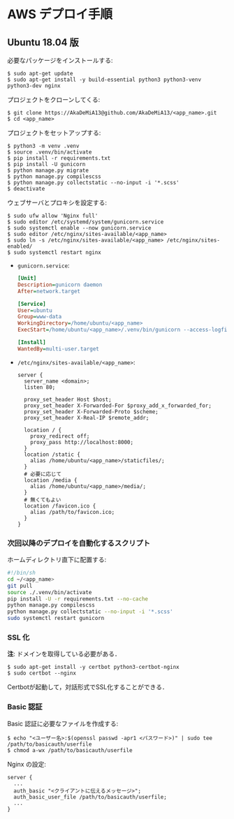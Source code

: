 # AWS デプロイ手順

## Ubuntu 18.04 版

必要なパッケージをインストールする:

```console
$ sudo apt-get update
$ sudo apt-get install -y build-essential python3 python3-venv python3-dev nginx
```

プロジェクトをクローンしてくる:

```console
$ git clone https://AkaDeMiA13@github.com/AkaDeMiA13/<app_name>.git
$ cd <app_name>
```

プロジェクトをセットアップする:

```console
$ python3 -m venv .venv
$ source .venv/bin/activate
$ pip install -r requirements.txt
$ pip install -U gunicorn
$ python manage.py migrate
$ python manage.py compilescss
$ python manage.py collectstatic --no-input -i '*.scss'
$ deactivate
```

ウェブサーバとプロキシを設定する:

```console
$ sudo ufw allow 'Nginx full'
$ sudo editor /etc/systemd/system/gunicorn.service
$ sudo systemctl enable --now gunicorn.service
$ sudo editor /etc/nginx/sites-available/<app_name>
$ sudo ln -s /etc/nginx/sites-available/<app_name> /etc/nginx/sites-enabled/
$ sudo systemctl restart nginx
```

- `gunicorn.service`:

  ```ini
  [Unit]
  Description=gunicorn daemon
  After=network.target

  [Service]
  User=ubuntu
  Group=www-data
  WorkingDirectory=/home/ubuntu/<app_name>
  ExecStart=/home/ubuntu/<app_name>/.venv/bin/gunicorn --access-logfile - --bind=0.0.0.0:8000 <app_name>.wsgi:application

  [Install]
  WantedBy=multi-user.target
  ```

- `/etc/nginx/sites-available/<app_name>`:

  ```nginx
  server {
    server_name <domain>;
    listen 80;

    proxy_set_header Host $host;
    proxy_set_header X-Forwarded-For $proxy_add_x_forwarded_for;
    proxy_set_header X-Forwarded-Proto $scheme;
    proxy_set_header X-Real-IP $remote_addr;

    location / {
      proxy_redirect off;
      proxy_pass http://localhost:8000;
    }
    location /static {
      alias /home/ubuntu/<app_name>/staticfiles/;
    }
    # 必要に応じて
    location /media {
      alias /home/ubuntu/<app_name>/media/;
    }
    # 無くてもよい
    location /favicon.ico {
      alias /path/to/favicon.ico;
    }
  }
  ```

### 次回以降のデプロイを自動化するスクリプト

ホームディレクトリ直下に配置する:

```bash
#!/bin/sh
cd ~/<app_name>
git pull
source ./.venv/bin/activate
pip install -U -r requirements.txt --no-cache
python manage.py compilescss
python manage.py collectstatic --no-input -i '*.scss'
sudo systemctl restart gunicorn
```

### SSL 化

**注**: ドメインを取得している必要がある．

```console
$ sudo apt-get install -y certbot python3-certbot-nginx
$ sudo certbot --nginx
```

Certbotが起動して，対話形式でSSL化することができる．

### Basic 認証

Basic 認証に必要なファイルを作成する:

```console
$ echo "<ユーザー名>:$(openssl passwd -apr1 <パスワード>)" | sudo tee /path/to/basicauth/userfile
$ chmod a-wx /path/to/basicauth/userfile
```

Nginx の設定:

```nginx
server {
  ...
  auth_basic "<クライアントに伝えるメッセージ>";
  auth_basic_user_file /path/to/basicauth/userfile;
  ...
}
```
